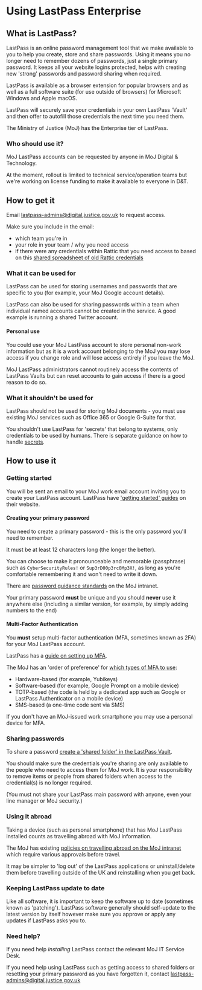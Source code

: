 # Using LastPass Enterprise

## What is LastPass?

LastPass is an online password management tool that we make available to you to help you create, store and share passwords. Using it means you no longer need to remember dozens of passwords, just a single primary password. It keeps all your website logins protected, helps with creating new 'strong' passwords and password sharing when required.

LastPass is available as a browser extension for popular browsers and as well as a full software suite \(for use outside of browsers\) for Microsoft Windows and Apple macOS.

LastPass will securely save your credentials in your own LastPass 'Vault' and then offer to autofill those credentials the next time you need them.

The Ministry of Justice \(MoJ\) has the Enterprise tier of LastPass.

### Who should use it?

MoJ LastPass accounts can be requested by anyone in MoJ Digital & Technology.

At the moment, rollout is limited to technical service/operation teams but we're working on license funding to make it available to everyone in D&T.

## How to get it

Email [lastpass-admins@digital.justice.gov.uk](mailto:lastpass-admins@digital.justice.gov.uk) to request access.

Make sure you include in the email:

-   which team you're in
-   your role in your team / why you need access
-   if there were any credentials within Rattic that you need access to based on this [shared spreadsheet of old Rattic credentials](https://docs.google.com/spreadsheets/d/1xkjXApSI1yw4gSuE9-izOBjvD5MK895wt1GJ9unQdU8/edit?usp=sharing)

### What it can be used for

LastPass can be used for storing usernames and passwords that are specific to you \(for example, your MoJ Google account details\).

LastPass can also be used for sharing passwords within a team when individual named accounts cannot be created in the service. A good example is running a shared Twitter account.

#### Personal use

You could use your MoJ LastPass account to store personal non-work information but as it is a work account belonging to the MoJ you may lose access if you change role and will lose access entirely if you leave the MoJ.

MoJ LastPass administrators cannot routinely access the contents of LastPass Vaults but can reset accounts to gain access if there is a good reason to do so.

### What it shouldn't be used for

LastPass should not be used for storing MoJ documents - you must use existing MoJ services such as Office 365 or Google G-Suite for that.

You shouldn't use LastPass for 'secrets' that belong to systems, only credentials to be used by humans. There is separate guidance on how to handle [secrets](secrets-management.md).

## How to use it

### Getting started

You will be sent an email to your MoJ work email account inviting you to create your LastPass account. LastPass have ['getting started' guides](https://support.logmeininc.com/lastpass?articleID=1194875481) on their website.

#### Creating your primary password

You need to create a primary password - this is the only password you'll need to remember.

It must be at least 12 characters long \(the longer the better\).

You can choose to make it pronounceable and memorable \(passphrase\) such as `CyberSecurityRules!` or `Sup3rD00p3rc0Mp3X!`, as long as you're comfortable remembering it and won't need to write it down.

There are [password guidance standards](https://intranet.justice.gov.uk/guidance/security/it-computer-security/ict-security-policy-framework/password-standard/) on the MoJ intranet.

Your primary password **must** be unique and you should **never** use it anywhere else \(including a similar version, for example, by simply adding numbers to the end\)

#### Multi-Factor Authentication

You **must** setup multi-factor authentication \(MFA, sometimes known as 2FA\) for your MoJ LastPass account.

LastPass has a [guide on setting up MFA](https://support.logmeininc.com/lastpass/help/enable-multifactor-authentication-lp010002).

The MoJ has an 'order of preference' for [which types of MFA to use](authentication.md):

-   Hardware-based \(for example, Yubikeys\)
-   Software-based \(for example, Google Prompt on a mobile device\)
-   TOTP-based \(the code is held by a dedicated app such as Google or LastPass Authenticator on a mobile device\)
-   SMS-based \(a one-time code sent via SMS\)

If you don't have an MoJ-issued work smartphone you may use a personal device for MFA.

### Sharing passwords

To share a password [create a 'shared folder' in the LastPass Vault](https://support.logmeininc.com/lastpass/help/manage-lastpass-teams-shared-folders-users-lp010061).

You should make sure the credentials you're sharing are only available to the people who need to access them for MoJ work. It is your responsibility to remove items or people from shared folders when access to the credential\(s\) is no longer required.

\(You must not share your LastPass main password with anyone, even your line manager or MoJ security.\)

### Using it abroad

Taking a device \(such as personal smartphone\) that has MoJ LastPass installed counts as travelling abroad with MoJ information.

The MoJ has existing [policies on travelling abroad on the MoJ intranet](https://intranet.justice.gov.uk/guidance/security/staff-security-and-responsibilities/travelling-abroad-business-or-personal/) which require various approvals before travel.

It may be simpler to 'log out' of the LastPass applications or uninstall/delete them before travelling outside of the UK and reinstalling when you get back.

### Keeping LastPass update to date

Like all software, it is important to keep the software up to date \(sometimes known as 'patching'\). LastPass software generally should self-update to the latest version by itself however make sure you approve or apply any updates if LastPass asks you to.

### Need help?

If you need help *installing* LastPass contact the relevant MoJ IT Service Desk.

If you need help using LastPass such as getting access to shared folders or resetting your primary password as you have forgotten it, contact [lastpass-admins@digital.justice.gov.uk](mailto:lastpass-admins@digital.justice.gov.uk)

